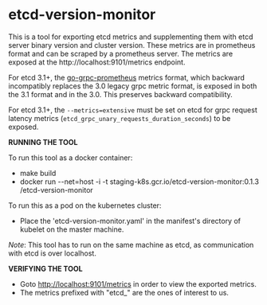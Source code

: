 # etcd-version-monitor

This is a tool for exporting etcd metrics and supplementing them with etcd
server binary version and cluster version. These metrics are in
prometheus format and can be scraped by a prometheus server.
The metrics are exposed at the http://localhost:9101/metrics endpoint.

For etcd 3.1+, the
[go-grpc-prometheus](https://github.com/grpc-ecosystem/go-grpc-prometheus)
metrics format, which backward incompatibly replaces the 3.0 legacy grpc metric
format, is exposed in both the 3.1 format and in the 3.0. This preserves
backward compatibility.

For etcd 3.1+, the `--metrics=extensive` must be set on etcd for grpc request
latency metrics (`etcd_grpc_unary_requests_duration_seconds`) to be exposed.

**RUNNING THE TOOL**

To run this tool as a docker container:
- make build
- docker run --net=host -i -t staging-k8s.gcr.io/etcd-version-monitor:0.1.3 /etcd-version-monitor

To run this as a pod on the kubernetes cluster:
- Place the 'etcd-version-monitor.yaml' in the manifest's directory of
  kubelet on the master machine.

*Note*: This tool has to run on the same machine as etcd, as communication
with etcd is over localhost.

**VERIFYING THE TOOL**

- Goto [http://localhost:9101/metrics](http://localhost:9101/metrics) in order to view the exported metrics.
- The metrics prefixed with "etcd_" are the ones of interest to us.
